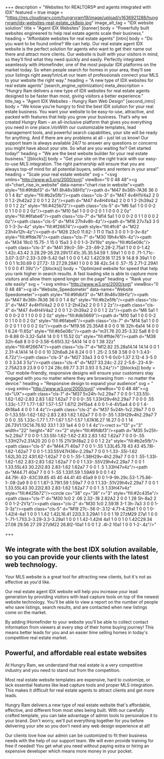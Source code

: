 +++
description = "Websites for REALTORS® and agents integrated with IDX"
featured = true
image = "https://res.cloudinary.com/hungryram19/image/upload/v1636921288/hungryram/idx-websites-real-estate_ck8pip.jpg"
image_alt_tag = "IDX website solution"
title = "Agent IDX Websites"
[banner]
body = "Powerfully built websites engineered to help real estate agents scale their business."
heading = "Affordable websites for real estate agents"
[intro]
body = "Do you want to be found online? We can help. Our real estate agent IDX website is the perfect solution for agents who want to get their name out there and attract more clients. Our website is built with your visitors in mind, so they’ll find what they need quickly and easily. Perfectly integrated seamlessly with iHomefinder, one of the most popular IDX platforms on the market today. So when people search for homes in your area, they’ll see your listings right away!\n\nLet our team of professionals connect your MLS to your website the right way."
heading = "A new type of IDX websites for real estate agents"
[search_engine_optimization]
meta_description = "Hungry Ram delivers a new type of IDX websites for real estate agents designed to be faster than most, giving visitors a better experience."
title_tag = "Agent IDX Websites - Hungry Ram Web Design"
[second_intro]
body = "We know you’re hungry to find the best IDX solution for your real estate business. You want your website to be easy-to-use, attractive, and packed with features that help you grow your business. That’s why we created Hungry Ram – an all-inclusive platform that gives you everything you need in one place.\n\nWith our customizable templates, lead management tools, and powerful search capabilities, your site will be ready for anything. And if there are any problems at all – just let us know! Our support team is always available 24/7 to answer any questions or concerns you might have about your site. So what are you waiting for? Get started today!"
heading = "We are the best website builder for your real estate business."
[[blocks]]
body = "Get your site on the right track with our easy-to-use MLS integration. The right partnership will ensure that you are always top-of mind for all potential buyers, sellers and renters in your area!"
heading = "Scale your real estate website"
svg = "<svg xmlns=\"http://www.w3.org/2000/svg\" viewBox=\"0 0 48 48\"><defs><style>.cls-3{fill:#374f68}.cls-5{fill:#db5669}.cls-7{fill:#9dcc6b}</style></defs><g id=\"chart_rise_in_website\" data-name=\"chart rise in website\"><path style=\"fill:#9fdbf3\" d=\"M1 8h46v38H1z\"/><path d=\"M47 8v36h-7A36 36 0 0 1 4 8z\" style=\"fill:#b2e5fb\"/><path class=\"cls-3\" d=\"M47 4v4H1V4a2 2 0 0 1 2-2h42a2 2 0 0 1 2 2z\"/><path d=\"M47 4v4H4V4a2 2 0 0 1 2-2h39a2 2 0 0 1 2 2z\" style=\"fill:#425b72\"/><path class=\"cls-5\" d=\"M6 5a1 1 0 0 0-2 0 1 1 0 0 0 2 0z\"/><path d=\"M10 5a1 1 0 0 0-2 0 1 1 0 0 0 2 0z\" style=\"fill:#6fabe6\"/><path class=\"cls-7\" d=\"M14 5a1 1 0 0 0-2 0 1 1 0 0 0 2 0z\"/><path class=\"cls-5\" d=\"M14 27h4v8h-4z\"/><path d=\"M18 27v7a3 3 0 0 1-3-3v-4z\" style=\"fill:#f26674\"/><path style=\"fill:#fc6\" d=\"M22 23h4v12h-4z\"/><path d=\"M26 23c0 11.62-.1 11 0 11a3 3 0 0 1-3-3v-8z\" style=\"fill:#ffde76\"/><path class=\"cls-7\" d=\"M30 19h4v16h-4z\"/><path d=\"M34 19c0 15.75-.1 15 0 15a3 3 0 0 1-3-3V19z\" style=\"fill:#b5e08c\"/><path class=\"cls-3\" d=\"M41 39c0-.59-.23-.69-2.28-2.75a1 1 0 0 0-1.42 1.42c.43.42 3.28.29-26.29.29V17.41c.35.35.54.59 1 .59a1 1 0 0 0 .71-1.71c-3.07-3.07-2.33-3.09-5.42 0a1 1 0 0 0 1.42 1.42C9.16 17.25 9 14.8 9 39a1 1 0 0 0 1 1c30.69 0 27.72-.13 27.29.29A1 1 0 0 0 38 42c.54 0 .57-.15 2.71-2.29A1 1 0 0 0 41 39z\"/></g></svg>"
[[blocks]]
body = "Optimized website for speed that help you rank higher in search results. A fast loading site is able to capture more visitors and allow them spend longer on the page"
heading = "Rank your site easily"
svg = "<svg xmlns=\"http://www.w3.org/2000/svg\" viewBox=\"0 0 48 48\"><defs><style>.cls-3{fill:#374f68}.cls-4{fill:#425b72}.cls-7{fill:#9dcc6b}</style></defs><g id=\"Website_Speedometer\" data-name=\"Website Speedometer\"><path style=\"fill:#9fdbf3\" d=\"M1 8h46v38H1z\"/><path d=\"M47 8v36h-7A36 36 0 0 1 4 8z\" style=\"fill:#b2e5fb\"/><path class=\"cls-3\" d=\"M47 4v4H1V4a2 2 0 0 1 2-2h42a2 2 0 0 1 2 2z\"/><path class=\"cls-4\" d=\"M47 4v4H4V4a2 2 0 0 1 2-2h39a2 2 0 0 1 2 2z\"/><path d=\"M6 5a1 1 0 0 0-2 0 1 1 0 0 0 2 0z\" style=\"fill:#db5669\"/><path d=\"M10 5a1 1 0 0 0-2 0 1 1 0 0 0 2 0z\" style=\"fill:#6fabe6\"/><path class=\"cls-7\" d=\"M14 5a1 1 0 0 0-2 0 1 1 0 0 0 2 0z\"/><path d=\"M19.56 25.35A8 8 0 0 0 16 32h-6a14 14 0 0 1 6.24-11.65z\" style=\"fill:#b5e08c\"/><path d=\"m31.76 20.35-3.32 5a8 8 0 0 0-8.88 0l-3.32-5a14 14 0 0 1 15.52 0z\" style=\"fill:#ffde76\"/><path d=\"M38 32h-6a8 8 0 0 0-3.56-6.65l3.32-5A14 14 0 0 1 38 32z\" style=\"fill:#f26674\"/><path class=\"cls-7\" d=\"M12.82 25.28a14.14 14.14 0 0 1 2.31-4.1A14 14 0 0 0 10 32h6a8.24 8.24 0 0 1 .25-2 3.58 3.58 0 0 1-3.43-4.72z\"/><path class=\"cls-3\" d=\"M27 33a3 3 0 0 1-6 0c0-1.37 2.12-4 3-5 0 0 3 3.34 3 5z\"/><path class=\"cls-4\" d=\"M27 33.24c-2.22 2-5.6-.23-4.9-2.75A23.9 23.9 0 0 1 24 28c.69.77 3.31 3.93 3 5.24z\"/></g></svg>"
[[blocks]]
body = "Our mobile-friendly, responsive designs will ensure your customers stay engaged with you no matter where they are browsing from - no matter the device."
heading = "Responsive design to expand your audience"
svg = "<svg xmlns=\"http://www.w3.org/2000/svg\" viewBox=\"0 0 48 48\"><defs><style>.cls-1{fill:#dad7e5}.cls-2{fill:#edebf2}.cls-5{fill:#374f68}</style></defs><g id=\"UX\"><path class=\"cls-1\" d=\"M37 5v24h-1v2.29a7 7 0 0 0-1.33.55l-1.62-1.62-2.83 2.83 1.62 1.62a7 7 0 0 0-.55 1.33H29v4h2.29a7 7 0 0 0 .55 1.33c-1.77 1.77-1.67 1.57-1.57 1.67l2 2H15a4 4 0 0 1-4-4V5a4 4 0 0 1 4-4h18a4 4 0 0 1 4 4z\"/><path class=\"cls-2\" d=\"M37 5v24h-1v2.29a7 7 0 0 0-1.33.55l-1.62-1.62-2.83 2.83 1.62 1.62a7 7 0 0 0-.55 1.33H29v4h2.29a7 7 0 0 0 .55 1.33c-1.77 1.77-1.67 1.57-1.57 1.67A16.27 16.27 0 0 1 14 26.73V1.13C14.76.92 33.1 1 33 1a4 4 0 0 1 4 4z\"/><rect x=\"13\" y=\"3\" width=\"22\" height=\"40\" rx=\"2\" style=\"fill:#9fdbf3\"/><path d=\"M35 5v25h-1v2.29a7 7 0 0 0-1.33.55l-1.62-1.62-2.83 2.83 1.62 1.62a7 7 0 0 0-.55 1.33H27v2.31A20 20 0 0 1 15 21V3h18a2 2 0 0 1 2 2z\" style=\"fill:#b2e5fb\"/><path class=\"cls-5\" d=\"M44.71 40a7 7 0 0 1-.55 1.33L45.78 43 43 45.78l-1.62-1.62a7 7 0 0 1-1.33.55V47H36v-2.29a7 7 0 0 1-1.33-.55l-1.62 1.62L30.22 43l1.62-1.62a7 7 0 0 1-.55-1.38H29v-4h2.29a7 7 0 0 1 .55-1.33l-1.62-1.62 2.83-2.83 1.62 1.62a7 7 0 0 1 1.33-.55V29h4v2.29a7 7 0 0 1 1.33.55L43 30.22l2.83 2.83-1.62 1.62a7 7 0 0 1 .5 1.33H47v4z\"/><path d=\"M44.71 40a7 7 0 0 1-.55 1.33l1.59 1.59A9 9 0 0 1 42 44.79l-.63-.63C39.85 45 40 44.41 40 45a9 9 0 0 1-9-9h.29c.53-1.75.86-1-.08-2a9 9 0 0 1 1.87-3.79l1.59 1.59a7 7 0 0 1 1.33-.51V29h4v2.29a7 7 0 0 1 1.33.55L43 30.22l2.83 2.83-1.62 1.62a7 7 0 0 1 .5 1.33H47v4z\" style=\"fill:#425b72\"/><circle cx=\"38\" cy=\"38\" r=\"3\" style=\"fill:#2c435e\"/><path class=\"cls-1\" d=\"M30 1c0 2 .06 2.32-.18 2.82A2 2 0 0 1 28 5h-8a2 2 0 0 1-2-2V1z\"/><path class=\"cls-2\" d=\"M30 1c0 2.59.18 3-1 3h-7a3 3 0 0 1-3-3z\"/><path class=\"cls-5\" d=\"M19 27c-.56 0-.3.12-4.71-4.29a1 1 0 0 1 0-1.42l4-4a1 1 0 0 1 1.42 1.42L16.41 22l3.3 3.29A1 1 0 0 1 19 27zM29 27a1 1 0 0 1-.71-1.71l3.3-3.29-3.3-3.29a1 1 0 0 1 1.42-1.42l4 4a1 1 0 0 1 0 1.42C29.34 27.08 29.56 27 29 27zM22 26.8l2-10a1 1 0 0 1 2 .4l-2 10a1 1 0 0 1-2-.4z\"/></g></svg>"

+++
## We integrate with the best IDX solution available, so you can provide your clients with the latest web technology.

Your MLS website is a great tool for attracting new clients, but it's not as effective as you'd like.

Our real estate agent IDX website will help you increase your lead generation by providing visitors with lead capture tools on top of the newest website technology. You'll be able to view a report on the number of people who save listings, search results, and are contacted when new listings come on the market.

By adding IHomefinder to your website you'll be able to collect contact information from viewers at every step of their home buying journey! This means better leads for you and an easier time selling homes in today's competitive real estate market.

## Powerful, and affordable real estate websites

At Hungry Ram, we understand that real estate is a very competitive industry and you need to stand out from the competition.

Most real estate website templates are expensive, hard to customize, or lack essential features like lead capture tools and proper MLS integration. This makes it difficult for real estate agents to attract clients and get more leads. 

Hungry Ram delivers a new type of real estate website that's affordable, effective, and different from most sites being built. With our carefully crafted template, you can take advantage of admin tools to personalize it to your brand. Don't worry, we'll put everything together for you before delivering your site so you don't need any web design experience at all!

Our clients love how our admin can be customized to fit their business needs with the help of our support team. We will even provide training for free if needed! You get what you need without paying extra or hiring an expensive developer which means more money in your pocket.